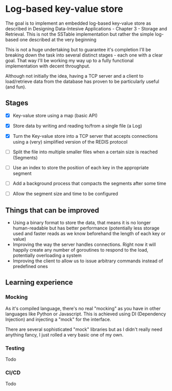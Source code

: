 # Log-based key-value store

The goal is to implement an embedded log-based key-value store as described in 
Designing Data-Intesive Applications - Chapter 3 - Storage and Retrieval. This is not
the SSTable implementation but rather the simple log-based one described at the very
beginning

This is not a huge undertaking but to guarantee it's completion I'll be breaking down
the task into several distinct stages - each one with a clear goal. That way I'll be
working my way up to a fully functional implementation with decent throughput.

Although not initially the idea, having a TCP server and a client to load/retrieve data
from the database has proven to be particularly useful (and fun).

## Stages

- [x] Key-value store using a map (basic API)
- [x] Store data by writing and reading to/from a single file (a Log)
- [x] Turn the Key-value store into a TCP server that accepts connections using a 
(very) simplified version of the REDIS protocol
- [ ] Split the file into multiple smaller files when a certain size is reached (Segments)
- [ ] Use an index to store the position of each key in the appropriate segment
- [ ] Add a background process that compacts the segments after some time
- [ ] Allow the segment size and time to be configured


## Things that can be improved

- Using a binary format to store the data, that means it is no longer human-readable
but has better performance (potentially less storage used and faster reads as we know
beforehand the length of each key or value)
- Improving the way the server handles connections. Right now it will happily
create any number of goroutines to respond to the load, potentially overloading a
system
- Improving the client to allow us to issue arbitrary commands instead of 
predefined ones


## Learning experience

### Mocking
As it's compiled language, there's no real "mocking" as you have in other languages like
Python or Javascript. This is achieved using DI (Dependency Injection) and injecting 
a "mock" for the interface.

There are several sophisticated "mock" libraries but as I didn't really need anything
fancy, I just rolled a very basic one of my own.

### Testing
Todo

### CI/CD
Todo